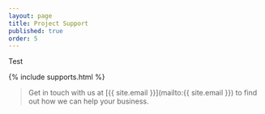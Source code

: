 ```yaml
---
layout: page
title: Project Support
published: true
order: 5
---
```


Test

{% include supports.html %}



>Get in touch with us at [{{ site.email }}](mailto:{{ site.email }}) to find out how we can help your business.
